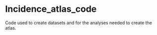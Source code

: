 # Incidence_atlas_code
Code used to create datasets and for the analyses needed to create the atlas.
